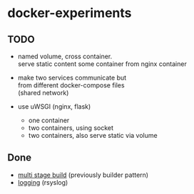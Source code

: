 # docker-experiments

## TODO

* named volume, cross container.  
  serve static content some container from nginx container

* make two services communicate but  
  from different docker-compose files  
  (shared network)

* use uWSGI (nginx, flask)
  * one container
  * two containers, using socket
  * two containers, also serve static via volume

## Done

* [multi stage build](./multi-stage-build/) (previously builder pattern)
* [logging](./logging) (rsyslog)
